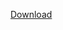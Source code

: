 
[Download](https://github.com/markovuser/Clock-on-Desktop/releases/latest/download/Clock.on.Desktop.setup.exe)
